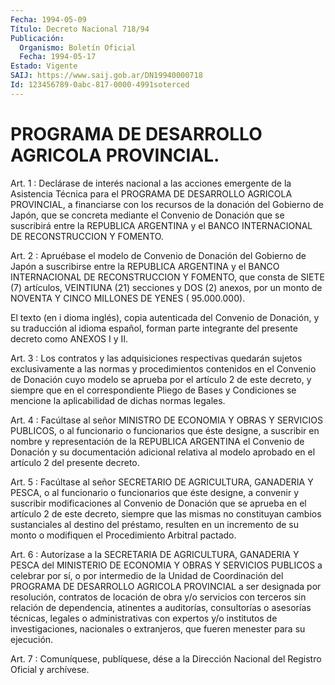 ```yaml
---
Fecha: 1994-05-09
Título: Decreto Nacional 718/94
Publicación:
  Organismo: Boletín Oficial
  Fecha: 1994-05-17
Estado: Vigente
SAIJ: https://www.saij.gob.ar/DN19940000718
Id: 123456789-0abc-817-0000-4991soterced
---
```

# PROGRAMA DE DESARROLLO AGRICOLA PROVINCIAL.

<a id="1"></a>
Art. 1 : Declárase de interés nacional a las acciones emergente de la  Asistencia  Técnica  para el PROGRAMA DE DESARROLLO AGRICOLA PROVINCIAL, a financiarse con  los  recursos  de  la  donación  del Gobierno  de  Japón,  que  se  concreta  mediante  el  Convenio  de Donación  que se suscribirá entre la REPUBLICA ARGENTINA y el BANCO INTERNACIONAL DE RECONSTRUCCION Y FOMENTO.

<a id="2"></a>
Art.  2  :  Apruébase  el  modelo  de Convenio de Donación del Gobierno de Japón a suscribirse entre la  REPUBLICA  ARGENTINA y el BANCO  INTERNACIONAL  DE  RECONSTRUCCION  Y FOMENTO, que consta  de SIETE (7) artículos, VEINTIUNA (21) secciones  y  DOS  (2)  anexos, por  un  monto  de NOVENTA Y CINCO MILLONES DE YENES ( 95.000.000).

El texto (en i dioma  inglés),  copia  autenticada  del Convenio de Donación,    y  su  traducción  al  idioma  español,  forman  parte integrante del presente decreto como ANEXOS I y II.

<a id="3"></a>
Art. 3 : Los contratos y las adquisiciones respectivas quedarán sujetos  exclusivamente a las normas y procedimientos contenidos en el Convenio  de  Donación  cuyo modelo se aprueba por el artículo 2 de este decreto, y siempre que  en  el  correspondiente  Pliego  de Bases  y  Condiciones se mencione la aplicabilidad de dichas normas legales.

<a id="4"></a>
Art.  4  :  Facúltase  al señor MINISTRO DE ECONOMIA Y OBRAS Y SERVICIOS  PUBLICOS,  o  al funcionario  o  funcionarios  que  éste designe, a suscribir en nombre  y  representación  de  la REPUBLICA ARGENTINA  el  Convenio  de  Donación  y su documentación adicional relativa al modelo aprobado en el artículo  2 del presente decreto.

<a id="5"></a>
Art.  5  :  Facúltase  al  señor  SECRETARIO  DE  AGRICULTURA, GANADERIA  Y  PESCA,  o  al  funcionario  o  funcionarios  que éste designe,  a  convenir  y  suscribir  modificaciones  al Convenio de Donación  que se aprueba en el artículo 2 de este decreto,  siempre que las mismas  no  constituyan cambios sustanciales al destino del préstamo, resulten en  un  incremento  de  su monto o modifiquen el Procedimiento Arbitral pactado.

<a id="6"></a>
Art. 6 : Autorízase a la SECRETARIA DE AGRICULTURA, GANADERIA Y PESCA  del  MINISTERIO  DE  ECONOMIA Y OBRAS Y SERVICIOS PUBLICOS a celebrar por sí, o por intermedio  de la Unidad de Coordinación del PROGRAMA  DE DESARROLLO AGRICOLA PROVINCIAL  a  ser  designada  por resolución,  contratos  de  locación  de  obra  y/o  servicios  con terceros  sin  relación  de  dependencia,  atinentes  a auditorías, consultorías  o  asesorías técnicas, legales o administrativas  con expertos  y/o  institutos    de    investigaciones,   nacionales  o extranjeros, que fueren menester para su ejecución.

<a id="7"></a>
Art. 7 : Comuníquese, publíquese, dése a la Dirección Nacional del Registro Oficial y archívese.
